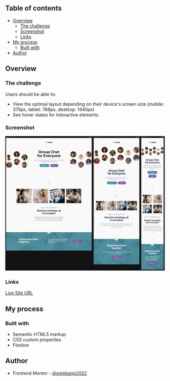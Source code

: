 ## Table of contents

- [Overview](#overview)
  - [The challenge](#the-challenge)
  - [Screenshot](#screenshot)
  - [Links](#links)
- [My process](#my-process)
  - [Built with](#built-with)
- [Author](#author)

## Overview

### The challenge

Users should be able to:

- View the optimal layout depending on their device's screen size (mobile: 375px, tablet: 768px, desktop: 1440px)
- See hover states for interactive elements

### Screenshot

![](./screenshot.png)

### Links

[Live Site URL](https://your-live-site-url.com)

## My process

### Built with

- Semantic HTML5 markup
- CSS custom properties
- Flexbox

## Author

- Frontend Mentor - [@estebanp2022](https://www.frontendmentor.io/profile/estebanp2022)
